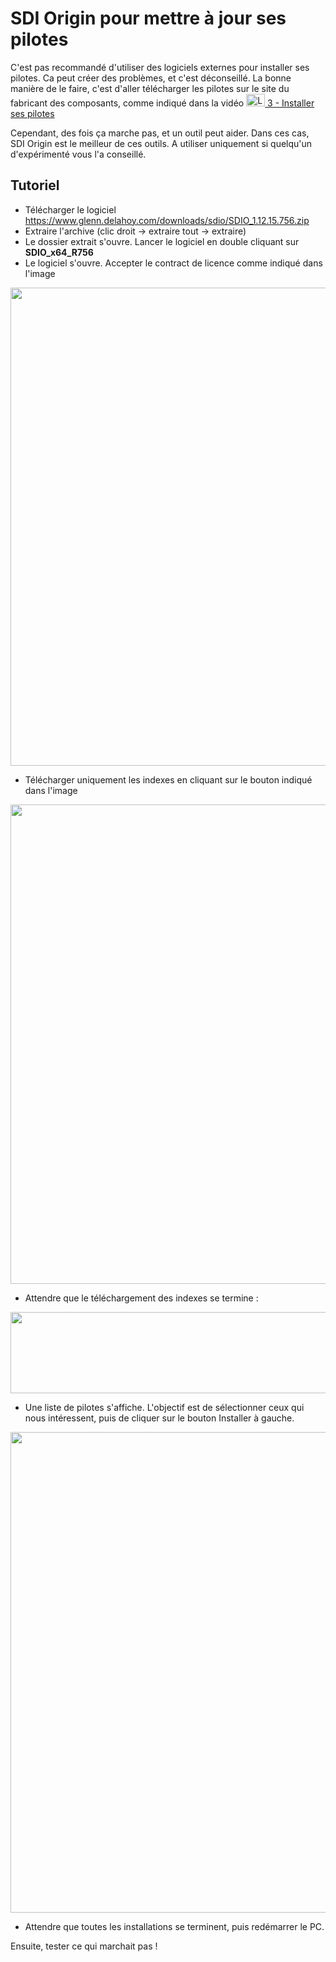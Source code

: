 # SDI Origin pour mettre à jour ses pilotes

C'est pas recommandé d'utiliser des logiciels externes pour installer ses pilotes. Ca peut créer des problèmes, et c'est déconseillé. La bonne manière de le faire, c'est d'aller télécharger les pilotes sur le site du fabricant des composants, comme indiqué dans la vidéo [<img src="https://i.imgur.com/cRUau5i.png" height="20" width="30" alt="Logo YouTube" class="img-logo-ytb"> 3 - Installer ses pilotes](https://youtu.be/olOuIQA1HzY)

Cependant, des fois ça marche pas, et un outil peut aider. Dans ces cas, SDI Origin est le meilleur de ces outils. A utiliser uniquement si quelqu'un d'expérimenté vous l'a conseillé.

## Tutoriel

- Télécharger le logiciel https://www.glenn.delahoy.com/downloads/sdio/SDIO_1.12.15.756.zip
- Extraire l'archive (clic droit -> extraire tout -> extraire)
- Le dossier extrait s'ouvre. Lancer le logiciel en double cliquant sur **SDIO_x64_R756**
- Le logiciel s'ouvre. Accepter le contract de licence comme indiqué dans l'image
<img src="https://i.imgur.com/OfED9GI.png" width="1074" height="765">

- Télécharger uniquement les indexes en cliquant sur le bouton indiqué dans l'image
<img src="https://i.imgur.com/Vdr6OgW.png" width="1077" height="767">

- Attendre que le téléchargement des indexes se termine : 
<img src="https://i.imgur.com/J28VKSM.png" width="888" height="130">

- Une liste de pilotes s'affiche. L'objectif est de sélectionner ceux qui nous intéressent, puis de cliquer sur le bouton Installer à gauche.
<img src="https://i.imgur.com/dW25BRR.png" width="1074" height="769">

- Attendre que toutes les installations se terminent, puis redémarrer le PC.

Ensuite, tester ce qui marchait pas !
